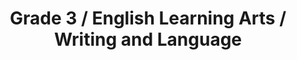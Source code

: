 ---
title: "Grade 3 / English Learning Arts / Writing and Language"
subject: "ela"
grade: "3"
area: "wl"
next_steps:
  - instructions: "Ask your student to read about a topic and then write a short essay that shares an opinion or explains information about the topic. The essay should include details and facts from the texts. Ask your student to revise and edit the essay, adding detail and correcting errors in spelling or punctuation."
  - instructions: "Ask your student to read about a topic and then write a short essay that shares an opinion or explains information about the topic. The information should be organized and the essay should include details from the texts. Ask your student to revise and edit the essay, adding detail and correcting any errors."
  - instructions: "Ask your student to read about a topic and then write a short essay that shares an opinion or explains information about the topic. The writing should be well-organized and include details, facts, linking words, an introduction, and a conclusion. Ask your student to revise and edit the essay."
---